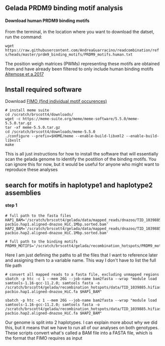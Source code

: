 ## Gelada PRDM9 binding motif analysis

#### Download human PRDM9 binding motifs

From the terminal, in the location where you want to download the datset, run the command:

```wget https://raw.githubusercontent.com/AndreaGuarracino/readcombination/refs/heads/master/prdm9_binding_motifs/PRDM9_motifs.human.txt```

The position weigh matrices (PWMs) representing these motifs are obtained from and have already been filtered to only include human binding motifs [Altemose et a.2017](https://elifesciences.org/articles/28383)


## Install required software
Download [FIMO (find individual motif occurences)](https://meme-suite.org/meme/doc/fimo.html)

```shell
# install meme suite
cd /scratch/brscott4/downloads/
wget -c https://meme-suite.org/meme/meme-software/5.5.0/meme-5.5.0.tar.gz
tar -xf meme-5.5.0.tar.gz
cd /scratch/brscott4/downloads/meme-5.5.0
./configure --prefix=$HOME/meme --enable-build-libxml2 --enable-build-libxslt
make
```
This is all just instructions for how to install the software that will essentially scan the gelada genome to identify the postition of the binding motifs. You can ignore this for now, but it would be useful for anyone who might want to reproduce these analyses

## search for motifs in haplotype1 and haplotype2 assemblies 
#### step 1

``` shell 
# full path to the fasta files
HAP1_BAM='/scratch/brscott4/gelada/data/mapped_reads/dnazoo/TID_1039885.hifiasm.hifi-pacbio.hap1.aligned-dnazoo_HiC.1Mbp.sorted.bam'
HAP2_BAM='/scratch/brscott4/gelada/data/mapped_reads/dnazoo/TID_1039885.hifiasm.hifi-pacbio.hap2.aligned-dnazoo_HiC.1Mbp.sorted.bam'

# full path to the binding motifs
PRDM9_MOTIFS='/scratch/brscott4/gelada/recombination_hotspots/PRDM9_motifs.human.txt'
```
Here I am just defining the paths to all the files that I want to reference later and assigning them to a variable name. This way I don't have to list the full file path

```shell
# convert all mapped reads to a fasta file, excluding unmapped regions
sbatch -p htc -c 1 --mem 26G --job-name bam2fasta --wrap "module load samtools-1.16-gcc-11.2.0; samtools fasta -o /scratch/brscott4/gelada/recombination_hotspots/data/TID_1039885.hifiasm.hifi-pacbio.hap1.aligned-dnazoo_HiC.fa $HAP1_BAM"

sbatch -p htc -c 1 --mem 26G --job-name bam2fasta --wrap "module load samtools-1.16-gcc-11.2.0; samtools fasta -o /scratch/brscott4/gelada/recombination_hotspots/data/TID_1039885.hifiasm.hifi-pacbio.hap2.aligned-dnazoo_HiC.fa $HAP2_BAM"
```
Our genome is split into 2 haplotypes. I can explain more about why we did this, but it means that we have to run all of our analyses on both genotypes. These scripts convert what's called a BAM file into a FASTA file, which is the format that FIMO requires as input


